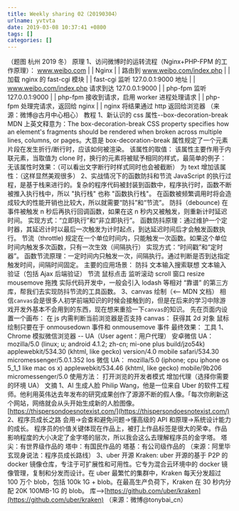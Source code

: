 ```yaml
---
title: Weekly sharing 02（20190304）
urlname: yvtvta
date: 2019-03-08 10:37:41 +0800
tags: []
categories: []
---
```


（题图 杭州 2019 冬）
原理
1、访问微博时的运转流程（Nginx+PHP-FPM 的工作原理）：
www.weibo.com
|
|
Nginx
|
|
路由到 www.weibo.com/index.php
|
|
加载 nginx 的 fast-cgi 模块
|
|
fast-cgi 监听 127.0.0.1:9000 地址
|
|
www.weibo.com/index.php 请求到达 127.0.0.1:9000
|
|
php-fpm 监听 127.0.0.1:9000
|
|
php-fpm 接收到请求，启用 worker 进程处理请求
|
|
php-fpm 处理完请求，返回给 nginx
|
|
nginx 将结果通过 http 返回给浏览器
（来源：微博@古月中心相心）
教程
1、新认识的 css 属性--box-decoration-break
MDN 上英文释意为：The box-decoration-break CSS property specifies how an element's fragments should be rendered when broken across multiple lines, columns, or pages。大意是 box-decoration-break 属性规定了一个元素片段在发生折行/断行时，应该如何被渲染。
该属性的取值：
该属性主要作用于内联元素，当取值为 clone 时，换行的元素将被赋予相同的样式，最简单的例子：
无该属性时效果：（可以看出文字断行时样式同时也会被截断）
为 text 增加该属性：（这样显然美观很多）
2、实战情况下的函数防抖和节流
JavaScript 的执行过程，是基于栈来进行的。复杂的程序代码被封装到函数中，程序执行时，函数不断被推入执行栈中，所以 "执行栈" 也称 "函数执行栈"。
在函数被频繁调用时将会造成较大的性能开销也比较大，所以就需要“防抖”和“节流”。
防抖（debounce)
在事件被触发 n 秒后再执行回调函数，如果在这 n 秒内又被触发，则重新计时延迟时间。
实现方式：“立即执行”和“非立即执行”。
函数防抖原理：通过维护一个定时器，其延迟计时以最后一次触发为计时起点，到达延迟时间后才会触发函数执行。
节流（throttle)
规定在一个单位时间内，只能触发一次函数。如果这个单位时间内触发多次函数，只有一次生效（间隔执行）
实现方式：“时间戳”和“定时器”。
函数节流原理：一定时间内只触发一次，间隔执行。通过判断是否到达指定触发时间，间隔时间固定。
主要的应用场景：
防抖
文本输入搜索联想
文本输入验证（包括 Ajax 后端验证）
节流
鼠标点击
监听滚动 scroll
窗口 resize
mousemove 拖拽
实际代码开发中，一般会引入 lodash 等相对 “靠谱” 的第三方库，帮我们去实现防抖节流的工具函数。
3、canvas 绘制（<-- MDN 文档）
相信`canvas`会是很多人初学前端知识的时候会接触到的，但是在后来的学习中除游戏开发外基本不会用到的东西，现在想来重拾一下`canvas`的知识。
先在页面内设置一个画布：
在 js 内需判断当前浏览器是否支持 canvas：
获得其 2d 对象
鼠标绘制只要在于 onmousedown 事件和 onmousemove 事件
最终效果：
工具
1、Chrome 模拟微信浏览器 -- UA（User agent：用户代理）
安卓微信 UA： mozilla/5.0 (linux; u; android 4.1.2; zh-cn; mi-one plus build/jzo54k) applewebkit/534.30 (khtml, like gecko) version/4.0 mobile safari/534.30 micromessenger/5.0.1.352
Ios 微信 UA： mozilla/5.0 (iphone; cpu iphone os 5_1_1 like mac os x) applewebkit/534.46 (khtml, like gecko) mobile/9b206 micromessenger/5.0
使用方法：
打开浏览的开发者模式
增加代理（选择你需要的环境 UA）
文摘
1、AI 生成人脸
Philip Wang，他是一位来自 Uber 的软件工程师。他利用英伟达去年发布的研究成果创作了源源不断的假人像。「每次你刷新这个网站，网络就会从头开始生成新的人脸图像。
[https://thispersondoesnotexist.com/](https://thispersondoesnotexist.com/)
2、程序员成长之路
会用->会查和避免问题->懂高级的 API 和原理->系统设计能力的成长。
程序员的价值关键体现在作品上，被打上作品标签是很大的荣幸。作品影响程度的大小决定了金字塔的层次，所以我会这么去理解程序员的金字塔。
塔尖：有世界级作品的
塔中：有国民作品的
塔基：有公司级作品的
（来源：阿里毕玄现身说法：程序员成长路线）
3、uber 开源
Kraken: uber 开源的基于 P2P 的 docker 镜像仓库，专注于可扩展性和可用性。它专为混合云环境中的 docker 镜像管理，复制和分发而设计。在 uber 最繁忙的集群中，Kraken 每天分发超过 100 万个 blob，包括 100k 1G + blob。在最高生产负荷下，Kraken 在 30 秒内分配 20K 100MB-1G 的 blob。
库-->[https://github.com/uber/kraken](https://github.com/uber/kraken)
（来源：微博@tonybai_cn）
